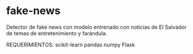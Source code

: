 # fake-news
Detector de fake news con modelo entrenado con noticias de El Salvador de temas de entretenimiento y farándula.

REQUERIMIENTOS:
scikit-learn
pandas
numpy
Flask
